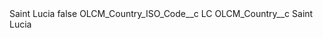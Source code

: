 <?xml version="1.0" encoding="UTF-8"?>
<CustomMetadata xmlns="http://soap.sforce.com/2006/04/metadata" xmlns:xsi="http://www.w3.org/2001/XMLSchema-instance" xmlns:xsd="http://www.w3.org/2001/XMLSchema">
    <label>Saint Lucia</label>
    <protected>false</protected>
    <values>
        <field>OLCM_Country_ISO_Code__c</field>
        <value xsi:type="xsd:string">LC</value>
    </values>
    <values>
        <field>OLCM_Country__c</field>
        <value xsi:type="xsd:string">Saint Lucia</value>
    </values>
</CustomMetadata>
